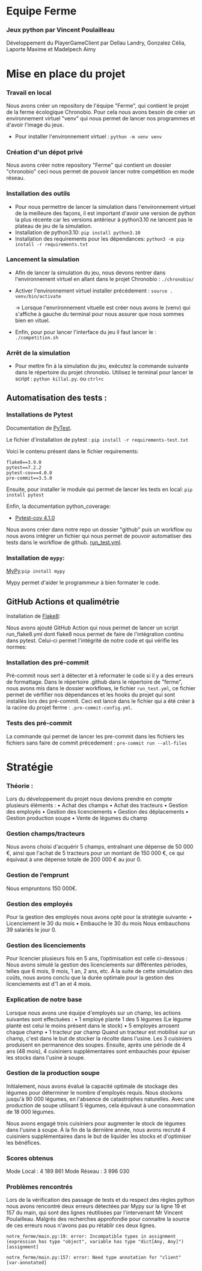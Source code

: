 # Equipe Ferme

### Jeux python par Vincent Poulailleau
Développement du PlayerGameClient par Dellau Landry, Gonzalez Célia, Laporte Maxime et Madelpech Aimy

# Mise en place du projet
### Travail en local

Nous avons créer un repository de l'équipe "Ferme", qui contient le projet de la ferme écologique Chronobio.
Pour cela nous avons besoin de créer un environnement virtuel "venv" qui nous permet de lancer nos programmes et d'avoir l'image du jeux.

- Pour installer l'environnement virtuel : `python -m venv venv`

### Création d'un dépot privé

Nous avons créer notre repository "Ferme" qui contient un dossier "chronobio" ceci nous permet de pouvoir lancer notre compétition en mode réseau.

### Installation des outils
- Pour nous permettre de lancer la simulation dans l'environnement virtuel de la meilleure des façons, il est important d'avoir une version de python la plus récente car les versions antérieur à python3.10 ne lancent pas le plateau de jeu de la simulation.
- Installation de python3.10: `pip install python3.10`
- Installation des requirements pour les dépendances: `python3 -m pip install -r requirements.txt`

### Lancement la simulation

- Afin de lancer la simulation du jeu, nous devons rentrer dans l'environnement virtuel en allant dans le projet Chronobio : `./chronobio/`

- Activer l'environnement virtuel installer précédement : `source . venv/bin/activate`

    -> Lorsque l'envrironnement vituelle est créer nous avons le (venv) qui s'affiche à gauche du terminal pour nous assurer que nous sommes bien en vituel.

- Enfin, pour pour lancer l'interface du jeu il faut lancer le : `./competition.sh`

### Arrêt de la simulation
- Pour mettre fin à la simulation du jeu, exécutez la commande suivante dans le répertoire du projet chronobio. Utilisez le terminal pour lancer le script : `python killal.py`.
ou
`ctrl+c`

## Automatisation des tests :

### Installations de Pytest

Documentation de [PyTest](https://pypi.org/project/pytest/).

Le fichier d'installation de pytest :
`pip install -r requirements-test.txt`

Voici le contenu présent dans le fichier requirements:
```
flake8==3.9.0
pytest==7.2.2
pytest-cov==4.0.0
pre-commit==3.5.0
```

Ensuite, pour installer le module qui permet de lancer les tests en local:
`pip install pytest`

Enfin, la documentation python_coverage:

- [Pytest-cov 4.1.0 ](https://pypi.org/project/pytest-cov/)

Nous avons créer dans notre repo un dossier "github" puis un workflow ou nous avons intégrer un fichier qui nous permet de pouvoir automatiser des tests dans le workflow de github.
[run_test.yml](/.github/workflows/run_test.yml).



### Installation de `mypy`:

[MyPy](https://pypi.org/project/mypy/):`pip install mypy`

Mypy permet d'aider le programmeur à bien formater le code.

##  GitHub Actions et qualimétrie

Installation de [Flake8](https://flake8.pycqa.org/en/latest/):

Nous avons ajouté GitHub Action qui nous permet de lancer un script run_flake8.yml dont flake8 nous permet de faire de l'intégration continu dans pytest.
Celui-ci permet l'intégrité de notre code et qui vérifie les normes:


### Installation des pré-commit
Pré-commit nous sert à détecter et à reformater le code si il y a des erreurs de formattage.
Dans le répertoire .github dans le répertoire de "ferme", nous avons mis dans le dossier workflows, le fichier `run_test.yml`, ce fichier permet de vérfifier nos dépendances et les hooks du projet qui sont installés lors des pré-commit.
Ceci est lancé dans le fichier qui a été créer à la racine du projet ferme : `.pre-commit-config.yml`.

### Tests des pré-commit

La commande qui permet de lancer les pre-commit dans les fichiers les fichiers sans faire de commit précedement : `pre-commit run --all-files`


# Stratégie

### Théorie :

Lors du développement du projet nous devions prendre en compte plusieurs éléments :
• Achat des champs 
• Achat des tracteurs 
• Gestion des employés 
• Gestion des licenciements 
• Gestion des déplacements 
• Gestion production soupe 
• Vente de légumes du champ

### Gestion champs/tracteurs
Nous avons choisi d'acquérir 5 champs, entraînant une dépense de 50 000 €, ainsi que l'achat de 5 tracteurs pour un montant de 150 000 €, ce qui équivaut à une dépense totale de 200 000 € au jour 0.

### Gestion de l’emprunt
Nous empruntons 150 000€.

### Gestion des employés
Pour la gestion des employés nous avons opté pour la stratégie suivante:
• Licenciement le 30 du mois
• Embauche le 30 du mois
Nous embauchons 39 salariés le jour 0.

### Gestion des licenciements
Pour licencier plusieurs fois en 5 ans, l’optimisation est celle ci-dessous :
Nous avons simulé la gestion des licenciements sur différentes périodes, telles que 6 mois, 9 mois, 1 an, 2 ans, etc. À la suite de cette simulation des coûts, nous avons conclu que la durée optimale pour la gestion des licenciements est d'1 an et 4 mois.

### Explication de notre base
Lorsque nous avons une équipe d'employés sur un champ, les actions suivantes sont effectuées :
• 1 employé plante 1 des 5 légumes (Le légume planté est celui le moins présent dans le stock)
• 5 employés arrosent chaque champ 
• 1 tracteur par champ
Quand un tracteur est mobilisé sur un champ, c'est dans le but de stocker la récolte dans l'usine. Les 3 cuisiniers produisent en permanence des soupes. Ensuite, après une période de 4 ans (48 mois), 4 cuisiniers supplémentaires sont embauchés pour épuiser les stocks dans l'usine à soupe.

### Gestion de la production soupe
Initialement, nous avons évalué la capacité optimale de stockage des légumes pour déterminer le nombre d'employés requis. Nous stockons jusqu'à 90 000 légumes, en l'absence de catastrophes naturelles. Avec une production de soupe utilisant 5 légumes, cela équivaut à une consommation de 18 000 légumes.

Nous avons engagé trois cuisiniers pour augmenter le stock de légumes dans l'usine à soupe. À la fin de la dernière année, nous avons recruté 4 cuisiniers supplémentaires dans le but de liquider les stocks et d'optimiser les bénéfices.

### Scores obtenus
Mode Local : 4 189 861
Mode Réseau : 3 996 030

### Problèmes rencontrés

Lors de la vérification des passage de tests et du respect des règles python nous avons rencontré deux erreurs détectées par Mypy sur la ligne 19 et 157 du main, qui sont des lignes réutilisées par l'intervenant Mr Vincent Poulailleau. Malgrés des recherches approfondie pour connaitre la source de ces erreurs nous n'avons pas pu rétablir ces deux lignes. 

`notre_ferme/main.py:19: error: Incompatible types in assignment (expression has type "object", variable has type "dict[Any, Any]")  [assignment]`

`notre_ferme/main.py:157: error: Need type annotation for "client"  [var-annotated]`
